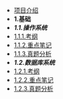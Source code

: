 * [项目介绍](系统架构师/项目介绍.md)
* **1.基础**
* ***1.1.操作系统***
* [1.1.1.考纲](系统架构师/1.基础/1.1.操作系统/1.1.1.考纲.md)
* [1.1.2.重点笔记](系统架构师/1.基础/1.1.操作系统/1.1.2.重点笔记.md)
* [1.1.3.真题分析](系统架构师/1.基础/1.1.操作系统/1.1.3.真题分析.md)
* ***1.2.数据库系统***
* [1.2.1.考纲](系统架构师/1.基础/1.2.数据库系统/1.2.1.考纲.md)
* [1.2.2.重点笔记](系统架构师/1.基础/1.2.数据库系统/1.2.2.重点笔记.md)
* [1.2.3.真题分析](系统架构师/1.基础/1.2.数据库系统/1.2.3.真题分析.md)
